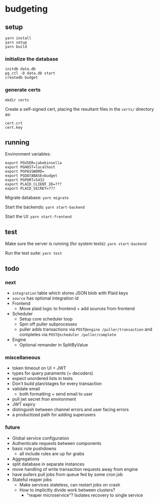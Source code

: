 # budgeting

## setup
`yarn install`  
`yarn setup`  
`yarn build`  

### initialize the database
`initdb data.db`  
`pg_ctl -D data.db start`  
`createdb budget`  

### generate certs
`mkdir certs`

Create a self-signed cert, placing the resultant files in the `certs/` directory as:
```
cert.crt
cert.key
```

## running

Environment variables:
```
export PGUSER=jakekinsella
export PGHOST=localhost
export PGPASSWORD=
export PGDATABASE=budget
export PGPORT=5432
export PLAID_CLIENT_ID=???
export PLAID_SECRET=???
```

Migrate database:
`yarn migrate`

Start the backends:
`yarn start-backend`

Start the UI:
`yarn start-frontend`

## test
Make sure the server is running (for system tests):
`yarn start-backend`

Run the test suite:
`yarn test`

## todo

### next
 - `integration` table which stores JSON blob with Plaid keys
 - `source` has optional integration id
 - Frontend
   - Move plaid logic to frontend + add sources from frontend
 - Scheduler
   - Setup core scheduler loop
   - Spin off puller subprocesses
   - puller adds transactions via `POST@engine /puller/transaction` and completes via `POST@scheduler /puller/complete`
 - Engine
   - Optional remander in SplitByValue

### miscellaneous
 - token timeout on UI + JWT
 - types for query paraments (+ decoders)
 - expect unordered lists in tests
 - Don't build plan/stages for every transaction
 - validate email
   - both formatting + send email to user
 - pull jwt secret fron environment
 - JWT expiry
 - distinguish between channel errors and user facing errors
 - a productized path for adding superusers

### future
 - Global service configuration
 - Authenticate requests between components
 - basic rule pushdowns
   - all include rules are up for grabs
 - Aggregations
 - split database in separate instances
 - move handling of write transaction requests away from engine
 - have pullers pull jobs from queue fed by some cron job
 - Stateful reaper jobs
    - Make services stateless, can restart jobs on crash
    - How to implicitly divide work between clusters?
       - "reaper microservice"? Isolates recovery to single service
